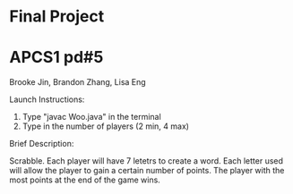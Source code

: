 # Final Project
# APCS1 pd#5
Brooke Jin, Brandon Zhang, Lisa Eng

Launch Instructions:

1. Type "javac Woo.java" in the terminal
2. Type in the number of players (2 min, 4 max)

Brief Description:

Scrabble. Each player will have 7 letetrs to create a word. Each letter used will allow the player to gain a certain number of points. The player with the most points at the end of the game wins. 
